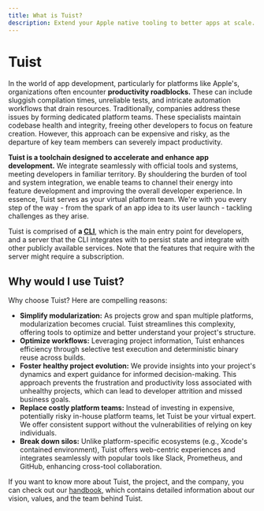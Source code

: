 ```yaml
---
title: What is Tuist?
description: Extend your Apple native tooling to better apps at scale.
---
```


# Tuist

In the world of app development, particularly for platforms like Apple's, organizations often encounter **productivity roadblocks.** These can include sluggish compilation times, unreliable tests, and intricate automation workflows that drain resources. Traditionally, companies address these issues by forming dedicated platform teams. These specialists maintain codebase health and integrity, freeing other developers to focus on feature creation. However, this approach can be expensive and risky, as the departure of key team members can severely impact productivity.

**Tuist is a toolchain designed to accelerate and enhance app development.** We integrate seamlessly with official tools and systems, meeting developers in familiar territory. By shouldering the burden of tool and system integration, we enable teams to channel their energy into feature development and improving the overall developer experience. In essence, Tuist serves as your virtual platform team. We're with you every step of the way - from the spark of an app idea to its user launch - tackling challenges as they arise.

Tuist is comprised of **a [CLI](https://github.com/tuist/tuist)**, which is the main entry point for developers, and a server that the CLI integrates with to persist state and integrate with other publicly available services. Note that the features that require with the server might require a subscription.

## Why would I use Tuist?

Why choose Tuist? Here are compelling reasons:

- **Simplify modularization:** As projects grow and span multiple platforms, modularization becomes crucial. Tuist streamlines this complexity, offering tools to optimize and better understand your project's structure.
- **Optimize workflows:** Leveraging project information, Tuist enhances efficiency through selective test execution and deterministic binary reuse across builds.
- **Foster healthy project evolution:** We provide insights into your project's dynamics and expert guidance for informed decision-making. This approach prevents the frustration and productivity loss associated with unhealthy projects, which can lead to developer attrition and missed business goals.
- **Replace costly platform teams:** Instead of investing in expensive, potentially risky in-house platform teams, let Tuist be your virtual expert. We offer consistent support without the vulnerabilities of relying on key individuals.
- **Break down silos:** Unlike platform-specific ecosystems (e.g., Xcode's contained environment), Tuist offers web-centric experiences and integrates seamlessly with popular tools like Slack, Prometheus, and GitHub, enhancing cross-tool collaboration.

If you want to know more about Tuist, the project, and the company, you can check out our [handbook](https://handbook.tuist.io/), which contains detailed information about our vision, values, and the team behind Tuist.
